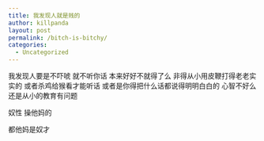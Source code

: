 ```yaml
---
title: 我发现人就是贱的
author: killpanda
layout: post
permalink: /bitch-is-bitchy/
categories:
  - Uncategorized
---
```

我发现人要是不吓唬 就不听你话 本来好好不就得了么 非得从小用皮鞭打得老老实实的 或者杀鸡给猴看才能听话 或者是你得把什么话都说得明明白白的 心智不好么 还是从小的教育有问题

奴性 操他妈的

都他妈是奴才